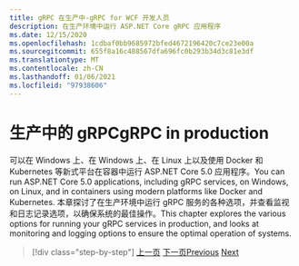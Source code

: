 ```yaml
---
title: gRPC 在生产中-gRPC for WCF 开发人员
description: 在生产环境中运行 ASP.NET Core gRPC 应用程序
ms.date: 12/15/2020
ms.openlocfilehash: 1cdbaf0bb9685972bfed4672196420c7ce23e00a
ms.sourcegitcommit: 655f8a16c488567dfa696fc0b293b34d3c81e3df
ms.translationtype: MT
ms.contentlocale: zh-CN
ms.lasthandoff: 01/06/2021
ms.locfileid: "97938606"
---
```

# <a name="grpc-in-production"></a><span data-ttu-id="02f42-103">生产中的 gRPC</span><span class="sxs-lookup"><span data-stu-id="02f42-103">gRPC in production</span></span>

<span data-ttu-id="02f42-104">可以在 Windows 上、在 Windows 上、在 Linux 上以及使用 Docker 和 Kubernetes 等新式平台在容器中运行 ASP.NET Core 5.0 应用程序。</span><span class="sxs-lookup"><span data-stu-id="02f42-104">You can run ASP.NET Core 5.0 applications, including gRPC services, on Windows, on Linux, and in containers using modern platforms like Docker and Kubernetes.</span></span> <span data-ttu-id="02f42-105">本章探讨了在生产环境中运行 gRPC 服务的各种选项，并查看监视和日志记录选项，以确保系统的最佳操作。</span><span class="sxs-lookup"><span data-stu-id="02f42-105">This chapter explores the various options for running your gRPC services in production, and looks at monitoring and logging options to ensure the optimal operation of systems.</span></span>

>[!div class="step-by-step"]
><span data-ttu-id="02f42-106">[上一页](encryption.md)
>[下一页](self-hosted.md)</span><span class="sxs-lookup"><span data-stu-id="02f42-106">[Previous](encryption.md)
[Next](self-hosted.md)</span></span>
